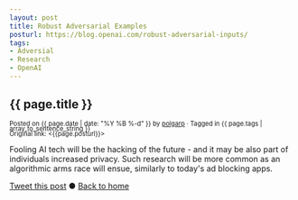 ```yaml
---
layout: post
title: Robust Adversarial Examples
posturl: https://blog.openai.com/robust-adversarial-inputs/
tags: 
- Adversial
- Research
- OpenAI
---
```


## {{ page.title }}
<span style="font-size: 0.8em; line-height: 0.8em">Posted on {{ page.date | date: "%Y %B %-d" }} by <a href="https://twitter.com/polgarp">polgarp</a> &middot; Tagged in {{ page.tags | array_to_sentence_string }}</span>  
<span style="font-size: 0.8em; line-height: 0.8em">Original link: <{{page.posturl}}></span>   

Fooling AI tech will be the hacking of the future - and it may be also part of individuals increased privacy. Such research will be more common as an algorithmic arms race will ensue, similarly to today's ad blocking apps.


<!--more-->
<a href="http://twitter.com/share?text={{page.title}}&url={{site.site_baseurl}}{{page.url}}&via=polgarp" target="_blank">Tweet this post</a> &#x25cf; <a href="{{ site.baseurl }}">Back to home</a>

